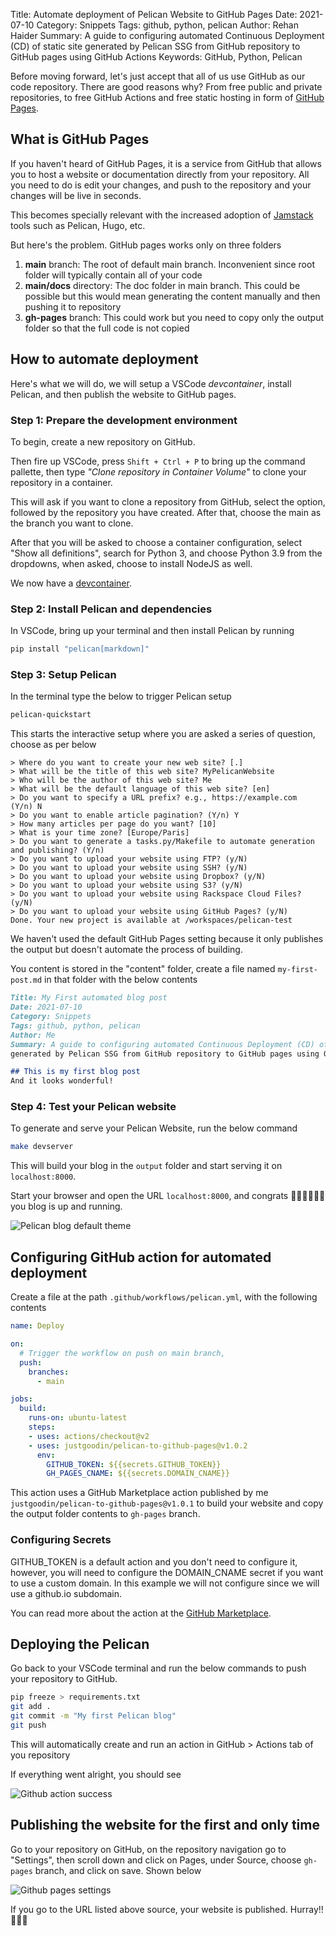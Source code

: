 Title: Automate deployment of Pelican Website to GitHub Pages
Date: 2021-07-10
Category: Snippets
Tags: github, python, pelican
Author: Rehan Haider
Summary: A guide to configuring automated Continuous Deployment (CD) of static site generated by Pelican SSG from GitHub repository to GitHub pages using GitHub Actions
Keywords: GitHub, Python, Pelican



Before moving forward, let's just accept that all of us use GitHub as our code repository. 
There are good reasons why? From free public and private repositories, to free GitHub Actions and free static hosting in form of [GitHub Pages](https://pages.github.com/).

## What is GitHub Pages

If you haven't heard of GitHub Pages, it is a service from GitHub that allows you to host a website or documentation directly from your repository. 
All you need to do is edit your changes, and push to the repository and your changes will be live in seconds.

This becomes specially relevant with the increased adoption of [Jamstack]({filename}99999996-what-is-jamstack.md) tools such as Pelican, Hugo, etc. 

But here's the problem. GitHub pages works only on three folders

1. **main** branch: The root of default main branch. Inconvenient since root folder will typically contain all of your code
2. **main/docs** directory: The doc folder in main branch. This could be possible but this would mean generating the content manually and then pushing it to repository
3. **gh-pages** branch: This could work but you need to copy only the output folder so that the full code is not copied

## How to automate deployment

Here's what we will do, we will setup a VSCode *devcontainer*, install Pelican, and then publish the website to GitHub pages. 

### Step 1: Prepare the development environment

To begin, create a new repository on GitHub. 

Then fire up VSCode, press `Shift + Ctrl + P` to bring up the command pallette, then type *"Clone repository in Container Volume"* to clone your repository in a container. 

This will ask if you want to clone a repository from GitHub, select the option, followed by the repository you have created. After that, choose the main as the branch you want to clone. 

After that you will be asked to choose a container configuration, select "Show all definitions", search for Python 3, and choose Python 3.9 from the dropdowns, when asked, choose to install NodeJS as well. 

We now have a [devcontainer]({filename}99999997-replace-python-venv-with-vscode-devcontainers.md).

### Step 2: Install Pelican and dependencies

In VSCode, bring up your terminal and then install Pelican by running

```bash
pip install "pelican[markdown]"
```

### Step 3: Setup Pelican

In the terminal type the below to trigger Pelican setup

```bash
pelican-quickstart
```

This starts the interactive setup where you are asked a series of question, choose as per below

```none
> Where do you want to create your new web site? [.] 
> What will be the title of this web site? MyPelicanWebsite
> Who will be the author of this web site? Me
> What will be the default language of this web site? [en] 
> Do you want to specify a URL prefix? e.g., https://example.com   (Y/n) N
> Do you want to enable article pagination? (Y/n) Y
> How many articles per page do you want? [10] 
> What is your time zone? [Europe/Paris] 
> Do you want to generate a tasks.py/Makefile to automate generation and publishing? (Y/n) 
> Do you want to upload your website using FTP? (y/N) 
> Do you want to upload your website using SSH? (y/N) 
> Do you want to upload your website using Dropbox? (y/N) 
> Do you want to upload your website using S3? (y/N) 
> Do you want to upload your website using Rackspace Cloud Files? (y/N) 
> Do you want to upload your website using GitHub Pages? (y/N) 
Done. Your new project is available at /workspaces/pelican-test
```

We haven't used the default GitHub Pages setting because it only publishes the output but doesn't automate the process of building.

You content is stored in the "content" folder, create a file named `my-first-post.md` in that folder with the below contents

```markdown
Title: My First automated blog post
Date: 2021-07-10
Category: Snippets
Tags: github, python, pelican
Author: Me
Summary: A guide to configuring automated Continuous Deployment (CD) of static site \
generated by Pelican SSG from GitHub repository to GitHub pages using GitHub Actions

## This is my first blog post
And it looks wonderful!
```

### Step 4: Test your Pelican website

To generate and serve your Pelican Website, run the below command

```bash
make devserver
```

This will build your blog in the `output` folder and start serving it on `localhost:8000`.

Start your browser and open the URL `localhost:8000`, and congrats 🎉🙌🏽🎇🎊🎈 you blog is up and running.

![Pelican blog default theme]({static}/images/s0005/pelican-blog.png)

## Configuring GitHub action for automated deployment

Create a file at the path `.github/workflows/pelican.yml`, with the following contents

```yaml
name: Deploy

on:
  # Trigger the workflow on push on main branch,
  push:
    branches:
      - main

jobs:
  build:
    runs-on: ubuntu-latest
    steps:
    - uses: actions/checkout@v2
    - uses: justgoodin/pelican-to-github-pages@v1.0.2
      env:
        GITHUB_TOKEN: ${{secrets.GITHUB_TOKEN}}
        GH_PAGES_CNAME: ${{secrets.DOMAIN_CNAME}}
```

This action uses a GitHub Marketplace action published by me `justgoodin/pelican-to-github-pages@v1.0.1` to build your website and copy the output folder contents to `gh-pages` branch. 

### Configuring Secrets

GITHUB_TOKEN is a default action and you don't need to configure it, however, you will need to configure the DOMAIN_CNAME secret if you want to use a custom domain. In this example we will not configure since we will use a github.io subdomain. 

You can read more about the action at the [GitHub Marketplace](https://github.com/marketplace/actions/pelican-to-github-pages).

## Deploying the Pelican

Go back to your VSCode terminal and run the below commands to push your repository to GitHub. 

```bash
pip freeze > requirements.txt
git add .
git commit -m "My first Pelican blog"
git push
```

This will automatically create and run an action in GitHub > Actions tab of you repository

If everything went alright, you should see

![Github action success]({static}/images/s0005/github-action-success.png)

## Publishing the website for the first and only time

Go to your repository on GitHub, on the repository navigation go to "Settings", then scroll down and click on Pages, under Source, choose `gh-pages` branch, and click on save. Shown below

![Github pages settings]({static}/images/s0005/github-pages-settings.png)

If you go to the URL listed above source, your website is published. Hurray!! 👏🏽🥳